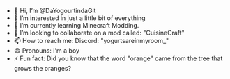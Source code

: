 - 👋 Hi, I’m @DaYogourtindaGit
- 👀 I’m interested in just a little bit of everything
- 🌱 I’m currently learning Minecraft Modding.
- 💞️ I’m looking to collaborate on a mod called: "CuisineCraft"
- 📫 How to reach me: Discord: "yogurtsareinmyroom_"
- 😄 Pronouns: i'm a boy
- ⚡ Fun fact: Did you know that the word "orange" came from the tree that grows the oranges?

<!---
DaYogourtindaGit/DaYogourtindaGit is a ✨ special ✨ repository because its `README.md` (this file) appears on your GitHub profile.
You can click the Preview link to take a look at your changes.
--->
